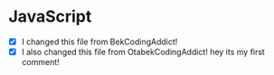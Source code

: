 # JavaScript

- [x] I changed this file from BekCodingAddict!
- [x] I also changed this file from OtabekCodingAddict!
    hey its my first comment!